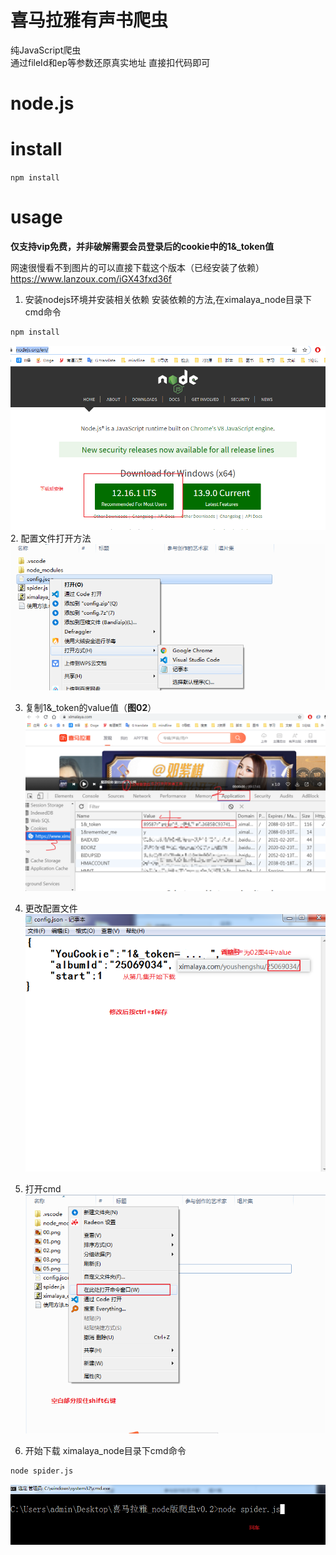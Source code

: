 # 喜马拉雅有声书爬虫
纯JavaScript爬虫  
通过fileId和ep等参数还原真实地址
直接扣代码即可

# node.js

# install
`
npm install
`

# usage
**仅支持vip免费，并非破解需要会员登录后的cookie中的1&_token值**

网速很慢看不到图片的可以直接下载这个版本（已经安装了依赖） https://www.lanzoux.com/iGX43fxd36f

1. 安装nodejs环境并安装相关依赖
安装依赖的方法,在ximalaya_node目录下cmd命令
```cmd
npm install
```

![](../ximalaya_node/usage/00.png)
2. 配置文件打开方法  
   ![](../ximalaya_node/usage/01.png)

3. 复制1&_token的value值（**图02**） 
   ![](../ximalaya_node/usage/02.png)

4. 更改配置文件  
   ![](../ximalaya_node/usage/03.png)

5. 打开cmd  
   ![](../ximalaya_node/usage/04.png)

6. 开始下载
   ximalaya_node目录下cmd命令

```cmd
node spider.js
```
 ![](../ximalaya_node/usage/05.png)



